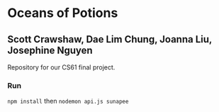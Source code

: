 # Oceans of Potions
## Scott Crawshaw, Dae Lim Chung, Joanna Liu, Josephine Nguyen

Repository for our CS61 final project.

### Run
`npm install` then `nodemon api.js sunapee`
